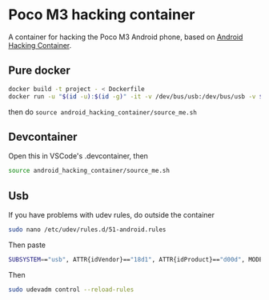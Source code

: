 # Poco M3 hacking container

A container for hacking the Poco M3 Android phone, based on [Android Hacking Container](https://github.com/lattice0/android_hacking_container).

## Pure docker

```bash
docker build -t project - < Dockerfile
docker run -u "$(id -u):$(id -g)" -it -v /dev/bus/usb:/dev/bus/usb -v $PWD/.mount/.android:/home/dev/.android -v $PWD:/home/dev/project -e DEVICE="../../poco_m3" project /bin/bash
```

then do `source android_hacking_container/source_me.sh`

## Devcontainer

Open this in VSCode's .devcontainer, then 

```bash
source android_hacking_container/source_me.sh
```

## Usb

If you have problems with udev rules, do outside the container

```bash
sudo nano /etc/udev/rules.d/51-android.rules
```

Then paste

```bash
SUBSYSTEM=="usb", ATTR{idVendor}=="18d1", ATTR{idProduct}=="d00d", MODE="0666",>
```

Then

```bash
sudo udevadm control --reload-rules
```